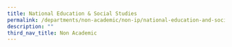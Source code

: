 ```yaml
---
title: National Education & Social Studies
permalink: /departments/non-academic/non-ip/national-education-and-social-studies/
description: ""
third_nav_title: Non Academic
---
```


